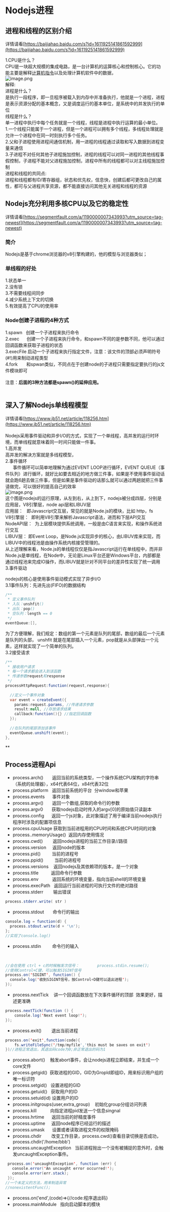 # Nodejs进程

<a name="2OQwO"></a>
## 进程和线程的区别介绍

详情请看[https://baijiahao.baidu.com/s?id=1611925141861592999](https://baijiahao.baidu.com/s?id=1611925141861592999)

1.CPU是什么？<br />CPU是一块超大规模的集成电路，是一台计算机的运算核心和控制核心。它的功能主要是解释[计算机指令](https://www.baidu.com/s?wd=%E8%AE%A1%E7%AE%97%E6%9C%BA%E6%8C%87%E4%BB%A4&tn=SE_PcZhidaonwhc_ngpagmjz&rsv_dl=gh_pc_zhidao)以及处理计算机软件中的数据，<br />![image.png](https://cdn.nlark.com/yuque/0/2019/png/436565/1565079897374-9107c475-887a-42a5-a66c-053e411b7e60.png#align=left&display=inline&height=288&name=image.png&originHeight=288&originWidth=427&size=204018&status=done&width=427)<br />解释:<br />进程是什么？<br />是执行一段程序，即一旦程序被载入到内存中并准备执行，他就是一个进程，进程是表示资源分配的基本概念，又是调度运行的基本单位，是系统中的并发执行的单位<br />线程是什么？<br />单一进程中执行中每个任务就是一个线程，线程是进程中执行运算的最小单位。<br />1.一个线程只能属于一个进程，但是一个进程可以拥有多个线程，多线程处理就是允许一个进程中在同一时刻执行多个任务。<br />2.父和子进程使用进程间通信机制，用一进程的线程通过读取和写入数据到进程变量来通信<br />3.子进程不对任何其他子进程施加控制，进程的线程可以对同一进程的其他线程事假控制，子进程不能对父进程施加控制，进程中所有的线程都可以对主线程施加控制<br />进程和线程的共同点:<br />进程和线程都有ID/寄存器组，状态和优先权，信息快，创建后都可更改自己的属性，都可与父进程共享资源，都不能直接访问其他无关进程和线程的资源

<a name="6TZxL"></a>
## Nodejs充分利用多核CPU以及它的稳定性

详情请看[https://segmentfault.com/a/1190000007343993?utm_source=tag-newest](https://segmentfault.com/a/1190000007343993?utm_source=tag-newest)

<a name="UzE7X"></a>
### 简介
Nodejs是基于chrome浏览器的v8引擎构建的，他的模型与浏览器类似；<br />

<a name="PY8bt"></a>
### 单线程的好处
1.状态单一<br />2.没有锁<br />3.不需要线程间同步<br />4.减少系统上下文的切换<br />5.有效提高了CPU的使用率
<a name="StJ0j"></a>
### Node创建子进程的4种方式
1.spawn   创建一个子进程来执行命令<br />2.exec      创建一个子进程来执行命令，和spawn不同的是参数不同，他可以通过回调函数来获取子进程的状态<br />3.execFile 启动一个子进程来执行指定文件，注意：该文件的顶部必须声明符号(#!)用来制动进程类型<br />4.fork       和spwan类似，不同点在于创建node的子进程只需要指定要执行的js文件模块即可 <br />
<br />注意：**后面的3种方法都是spawn()的延伸应用。**<br />**<br />**
<a name="Kz6yx"></a>
## 深入了解Nodejs单线程模型


详情请看[https://www.jb51.net/article/118256.htm](https://www.jb51.net/article/118256.htm)<br />
<br />Nodejs采用事件驱动和异步I/O的方式，实现了一个单线程，高并发的运行时环境，而单线程就意味着同一时间只能做一件事。<br />1.高并发<br />高并发的解决方案就是多线程模型，<br />2.事件循环<br />      事件循环可以简单地理解为通过EVENT LOOP进行循环，EVENT QUEUE（事件队列）进行循环，就好比如要去相近的地方做三件事，如果是不使用事件驱动话就会跑6趟去做三件事，但是如果是事件驱动的话那么就可以通过两趟就把三件事请做完，可以很好的提高自己的效率<br />![image.png](https://cdn.nlark.com/yuque/0/2019/png/436565/1565081652857-7c1f1d5b-2dab-4b10-b10a-cce378ae7f75.png#align=left&display=inline&height=280&name=image.png&originHeight=280&originWidth=690&size=108427&status=done&width=690)<br />这个图是nodejs的运行原理，从左到右，从上到下，nodejs被分成四层，分别是应用层，V8引擎层，node api层和LIBUV层<br />应用层：   即Javascript交互层，常见的就是Node.js的模块，比如 http，fs<br />V8引擎层：  即利用V8引擎来解析Javascript语法，进而和下层API交互<br />NodeAPI层：  为上层模块提供系统调用，一般是由C语言来实现，和操作系统进行交互<br />LIBUV层： 即Event Loop，是Node.js实现异步的核心，由LIBUV库来实现，而LIBUV中的线程池是由操作系统内核接受管理的。<br />从上述理解来看，Node.js的单线程仅仅是指Javascript运行在单线程中，而并非Node.js是单线程，在Node中，无论是Linux平台还是Windows平台，内部都是通过线程池来完成IO操作，而LIBUV就是针对不同平台的差异性实现了统一调用<br />3.事件驱动

nodejs的核心是使用事件驱动模式实现了异步I/O<br />3.1事件队列：先进先出(FIFO)的数据结构

```java
/**
 * 定义事件队列
 * 入队：unshfit()
 * 出队：pop()
 * 空队列：length == 0
 */
eventQueue:[],
```
为了方便理解，我们规定：数组的第一个元素是队列的尾部，数组的最后一个元素是队列的头部， unshfit 就是在尾部插入一个元素，pop就是从头部弹出一个元素，这样就实现了一个简单的队列。<br />3.2接受请求

```java
/**
 * 接收用户请求
 * 每一个请求都会进入到该函数
 * 传递参数request和response
 */
processHttpRequest:function(request,response){
    
  //定义一个事件对象
  var event = createEvent({
    params:request.params, //传递请求参数
    result:null, //存放请求结果
    callback:function(){} //指定回调函数
  });
  
  //在队列的尾部添加该事件 
  eventQueue.unshift(event);
},
```
**
<a name="1blmc"></a>
## Process进程Api

- process.arch()       返回当前的系统类型，一个操作系统CPU架构的字符串（系统的处理器），x64代表64位，x84代表32位
- process.platform   返回当前系统的平台  分window和苹果
- process.events      事件对象
- process.argv()       返回一个数组,获取的命令行的参数
- process.argv0       获取nodejs启动时传入的argv[0]的原始值只读副本
- process.config      返回一个js对象，此对象描述了用于编译当前nodejs执行程序时涉及的配置项信息
- process.cpuUsage 获取到当前进程用的CPU时间和系统CPU时间的对象
- process..memoryUsage()  返回内存使用情况
- process.cwd()        返回nodejs进程的当前工作目录//路径
- process.version     返回node的版本
- process.pid()         当前的进程号
- process.ppid()         当前的进程号
- process.versions    返回nodejs及其依赖项的版本，是一个对象
- process.title          返回命令行参数
- process.env           返回系统的环境变量，指向当前shell的环境变量
- process.execPath   返回运行当前进程的可执行文件的绝对路径
- process.stderr        输出错误
```java
process.stderr.write( str )
```


- process.stdout       命令行的输出
```java
console.log = function(d) {
  process.stdout.write(d + '\n');
};
//实现了console.log()
```


- process.stdin         命令行的输入

 
```java
//会在使用 ctrl + c的时候触发次信号：        process.stdin.resume();
//使用Control+C键，可以触发SIGINT信号
process.on('SIGINT', function() {
  console.log('收到SIGINT信号，按Control+D键可以退出进程');
});
```

- process.nextTick    讲一个回调函数放在下次事件循环的顶部  效果更好，描述更准确
```java
process.nextTick(function () {
    console.log('Next event loop!');
});
```


- process.exit()        退出当前进程
```java
process.on('exit',function(code){
    fs.writeFileSync('/tmp/myfile','this must be saves on exit')
})//进程正常退出，其退出码code为0;非正常退出的码为1
```

- process.abort()    触发abort事件，会让nodejs进程立即结束，并生成一个core文件
- process.getgid()  获取进程的GID，GID为Gropld即组ID，用来标识用户组的唯一标识符
- process.setgid()   设置进程的GID
- process.getuid()   获取用户的ID
- process.setuid(id) 设置用户的ID
- process.initgroups(user,extra_group)    初始化group分组访问列表
- process.kill           向指定进程pid发送一个信息singnal
- process.hrtime      返回当前的好精度事件
- process.uptime     返回node程序已经运行的描述
- process.umask      设置或者读取进程文件的权限掩码
- process.chdir        改变工作目录，process.cwd()查看目录切换是否成功，process.chdir('/home/bbb')
- process.uncaughtException   当前进程抛出一个没有被捕捉的意外时，会触发uncaughtException事件。

```java
 process.on('uncaughtException', function (err) {
   console.error('An uncaught error occurred!');
   console.error(err.stack);
 });
//一个未定义的方法，用来制造异常
//nonexistentFunc();
```

- process.on('end',(code)=>{//code:程序退出码}
- process.mainModule   指向启动脚本的模块
